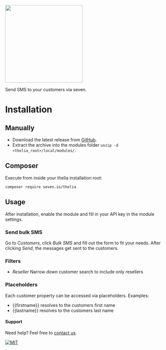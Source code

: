 <img src="https://www.seven.io/wp-content/uploads/Logo.svg" width="250" />

Send SMS to your customers via seven.

# Installation

## Manually
* Download the latest release from [GitHub](http://github.com/seven-io/thelia/releases/latest/download/seven-telia-latest.zip).
* Extract the archive into the modules folder `unzip -d <thelia_root>/local/modules/`.

## Composer
Execute from inside your thelia installation root:

`composer require seven.io/thelia`

## Usage

After installation, enable the module and fill in your API key in the module settings.

### Send bulk SMS
Go to *Customers*, click *Bulk SMS* and fill out the form to fit your needs.
After clicking *Send*, the messages get sent to the customers.

### Filters
- *Reseller* Narrow down customer search to include only resellers

### Placeholders

Each customer property can be accessed via placeholders.
Examples: 

* {{firstname}} resolves to the customers first name
* {{lastname}} resolves to the customers last name

#### Support

Need help? Feel free to [contact us](https://www.seven.io/en/company/contact/).

[![MIT](https://img.shields.io/badge/License-MIT-teal.svg)](LICENSE)
